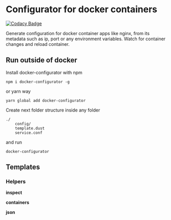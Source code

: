 # Configurator for docker containers

[![Codacy Badge](https://api.codacy.com/project/badge/Grade/b335ba3878a242f08c89a0dad93a4919)](https://www.codacy.com/app/westtrade/docker-configurator?utm_source=github.com&utm_medium=referral&utm_content=westtrade/docker-configurator&utm_campaign=badger)

Generate configuration for docker container apps like nginx, from its metadata
such as ip, port or any environment variables. Watch for container changes and
reload container.

## Run outside of docker

Install docker-configurator with npm

```shell
npm i docker-configurator -g
```
or yarn way

```shell
yarn global add docker-configurator
```

Create next folder structure inside any folder

```
./
	config/
	template.dust
	service.conf
```

and run

```shell
docker-configurator
```



## Templates

### Helpers

**inspect**

**containers**

**json**
